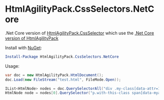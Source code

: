 # HtmlAgilityPack.CssSelectors.NetCore
.Net Core version of [HtmlAgilityPack.CssSelector](https://github.com/hcesar/HtmlAgilityPack.CssSelector/blob/master/README.md)
which use the [.Net Core version of HtmlAgilityPack](https://github.com/zulfahmi93/HtmlAgilityPack.NetCore)

Install with [NuGet](https://www.nuget.org/packages/HtmlAgilityPack.CssSelectors.NetCore/1.0.0):
```powershell
Install-Package HtmlAgilityPack.CssSelectors.NetCore
```

Usage:
```c#
var doc = new HtmlAgilityPack.HtmlDocument();
doc.Load(new FileStream("test.html", FileMode.Open));

IList<HtmlNode> nodes = doc.QuerySelectorAll("div .my-class[data-attr=123] > ul li");
HtmlNode node = nodes[0].QuerySelector("p.with-this-class span[data-myattr]");
```

